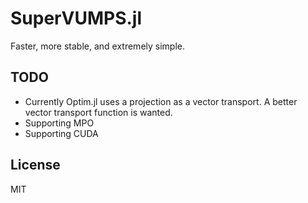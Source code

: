 # SuperVUMPS.jl

Faster, more stable, and extremely simple.

## TODO

* Currently Optim.jl uses a projection as a vector transport. A better vector transport function is wanted.
* Supporting MPO
* Supporting CUDA

## License

MIT

